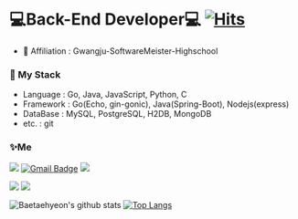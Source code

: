 # 💻Back-End Developer💻 [![Hits](https://hits.seeyoufarm.com/api/count/incr/badge.svg?url=https%3A%2F%2Fgithub.com%2Fqoxogus%2Fhit-counter&count_bg=%23F106A5&title_bg=%2300FF74&icon=go.svg&icon_color=%233800FF&title=hits&edge_flat=false)](https://hits.seeyoufarm.com)
* 🏫 Affiliation : Gwangju-SoftwareMeister-Highschool  

### 📌 My Stack
* Language : Go, Java, JavaScript, Python, C
* Framework : Go(Echo, gin-gonic), Java(Spring-Boot), Nodejs(express)
* DataBase : MySQL, PostgreSQL,  H2DB, MongoDB
* etc. : git



### ✨Me

<a href="https://www.instagram.com/tae_hyeon04/"><img src="https://img.shields.io/badge/-Instagram-dd2a7b?style=flat-square&logo=instagram&logoColor=white&link=https://www.instagram.com/tae_hyeon04/"/></a>
[![Gmail Badge](https://img.shields.io/badge/-Gmail-c14438?style=flat-square&logo=Gmail&logoColor=white&link=mailto:qoxogus0809@gmail.com)](mailto:qoxogus0809@gmail.com)
<a href="https://velog.io/@qoxogus"><img src="https://img.shields.io/badge/Velog-11B48A?style=flat-square&logo=Vimeo&logoColor=white&link=https://velog.io/@qoxogus"/></a>

<a href = "https://www.linkedin.com/in/%ED%83%9C%ED%98%84-%EB%B0%B0-9799a6208/"><img src = "https://img.shields.io/badge/LinkedIn-0077B5?style=for-the-badge&logo=linkedin&logoColor=white"/></a>
<a href = "https://www.rocketpunch.com/@b6829f9b"><img src = "https://img.shields.io/badge/RocketPunch-blueviolet?style=for-the-badge&logo=RocketPunch&logoColor=white"/></a>


</p>

![Baetaehyeon's github stats](https://github-readme-stats.vercel.app/api?username=qoxogus&show_icons=true)
[![Top Langs](https://github-readme-stats.vercel.app/api/top-langs/?username=qoxogus&hide=c,html,javascript)](https://github.com/anuraghazra/github-readme-stats)
